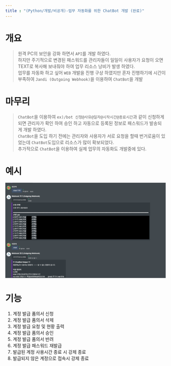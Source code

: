 ```yaml
---
title : "(Python/개발/비공개)-업무 자동화를 위한 ChatBot 개발 (완료)"
---
```


# 개요
>원격 PC의 보안을 강화 하면서 `API`를 개발 하였다.<br>하지만 주기적으로 변경된 패스워드를 관리자들이 일일이 사용자가 요청이 오면 TEXT로 복사해 보내줘야 하여 업무 리소스 낭비가 발생 하였다.<br>업무를 자동화 하고 싶어 `WEB` 개발을 진행 구상 하였지만 혼자 진행하기에 시간이 부족하여 `Jandi (Outgoing Webhook)`을 이용하여 `ChatBot`을 개발

# 마무리
>`ChatBot`을 이용하여 `ex)/bot 신청@사유@일자@시작시간@종료시간`과 같이 신청하게 되면 관리자가 확인 하여 승인 하고 자동으로 등록된 정보로 패스워드가 발송되게 개발 하였다.<br>`ChatBot`을 도입 하기 전에는 관리자와 사용자가 서로 요청을 할때 번거로움이 있었는데 `ChatBot`도입으로 리소스가 많이 확보되었다.<br>추가적으로 `ChatBot`을 이용하여 실제 업무의 자동화도 개발중에 있다.

# 예시
![예시](https://github.com/Tosi123/Tosi123.github.io/blob/master/assets/image/jandi_ex1.png?raw=true)

# 기능
1. 계정 발급 품의서 신청
1. 계정 발급 품의서 삭제
1. 계정 발급 요청 및 현황 출력
1. 계정 발급 품의서 승인
1. 계정 발급 품의서 반려
1. 계정 발급 패스워드 재발급
1. 발급된 계정 사용시간 종료 시 강제 종료
1. 발급되지 않은 계정으로 접속시 강제 종료
